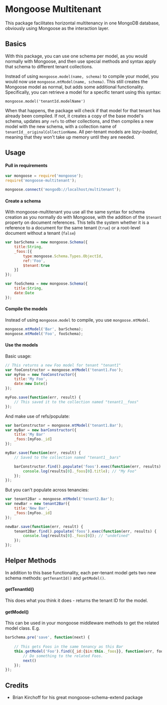 Mongoose Multitenant
=====================

This package facilitates horizontal multitenancy in one MongoDB database, obviously using Mongoose as the interaction layer. 

## Basics
With this package, you can use one schema per model, as you would normally with Mongoose, and then use special methods and syntax apply that schema to different tenant collections. 

Instead of using `mongoose.model(name, schema)` to compile your model, you would now use `mongoose.mtModel(name, schema)`. This still creates the Mongoose model as normal, but adds some additional functionality. Specifically, you can retrieve a model for a specific tenant using this syntax:

`mongoose.model('tenantId.modelName')`

When that happens, the package will check if that model for that tenant has already been compiled. If not, it creates a copy of the base model's schema, updates any `refs` to other collections, and then compiles a new model with the new schema, with a collection name of `tenantId__originalCollectionName`. All per-tenant models are *lazy-loaded*, meaning that they won't take up memory until they are needed.

## Usage
#### Pull in requirements
```javascript
var mongoose = require('mongoose');
require('mongoose-multitenant');

mongoose.connect('mongodb://localhost/multitenant');
```

#### Create a schema
With mongoose-multitenant you use all the same syntax for schema creation as you normally do with Mongoose, with the addition of the `$tenant` property on document references. This tells the system whether it is a reference to a document for the same tenant (`true`) or a root-level document without a tenant (`false`)

```javascript
var barSchema = new mongoose.Schema({
    title:String,
    _foos:[{
        type:mongoose.Schema.Types.ObjectId,
        ref:'Foo',
        $tenant:true
    }]
});

var fooSchema = new mongoose.Schema({
    title:String,
    date:Date
});
```

#### Compile the models
Instead of using `mongoose.model` to compile, you use `mongoose.mtModel`.

```javascript
mongoose.mtModel('Bar', barSchema);
mongoose.mtModel('Foo', fooSchema);
```

#### Use the models
Basic usage:
```javascript
// This returns a new Foo model for tenant "tenant1"
var fooConstructor = mongoose.mtModel('tenant1.Foo');
var myFoo = new fooConstructor({
    title:'My Foo',
    date:new Date()
});

myFoo.save(function(err, result) {
    // This saved it to the collection named "tenant1__foos"
});
```

And make use of refs/populate:
```javascript
var barConstructor = mongoose.mtModel('tenant1.Bar');
var myBar = new barConstructor({
    title:'My Bar'
    _foos:[myFoo._id]
});

myBar.save(function(err, result) {
    // Saved to the collection named "tenant1__bars"

    barConstructor.find().populate('foos').exec(function(err, results) {
        console.log(results[0]._foos[0].title); // "My Foo"
    });
});
```

But you can't populate across tenancies:
```javascript
var tenant2Bar = mongoose.mtModel('tenant2.Bar');
var newBar = new tenant2Bar({
    title:'New Bar',
    _foos:[myFoo._id]
});

newBar.save(function(err, result) {
    tenant2Bar.find().populate('foos').exec(function(err, results) {
        console.log(results[0]._foos[0]); // "undefined"
    });
});
```

## Helper Methods
In addition to this base functionality, each per-tenant model gets two new schema methods: `getTenantId()` and `getModel()`. 

#### getTenantId()
This does what you think it does - returns the tenant ID for the model.

#### getModel()
This can be used in your mongoose middleware methods to get the related model class. E.g.

```javascript
barSchema.pre('save', function(next) {
    
    // This gets Foos in the same tenancy as this Bar
    this.getModel('Foo').find({_id:{$in:this._foos}}, function(err, foos) {
        // Do something to the related Foos.
        next()
    });
});
```

## Credits
* Brian Kirchoff for his great mongoose-schema-extend package
